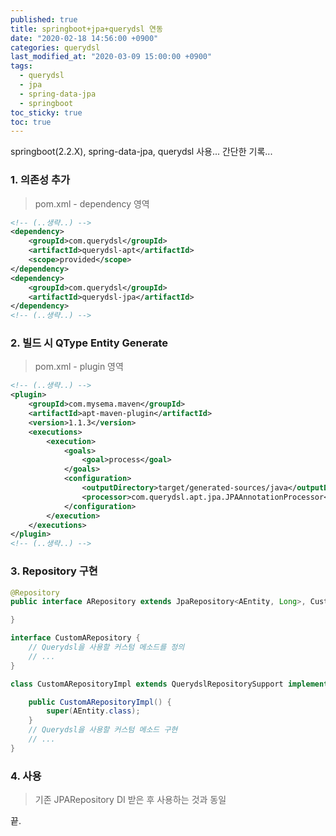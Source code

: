 ```yaml
---
published: true
title: springboot+jpa+querydsl 연동
date: "2020-02-18 14:56:00 +0900"
categories: querydsl
last_modified_at: "2020-03-09 15:00:00 +0900"
tags:
  - querydsl
  - jpa
  - spring-data-jpa
  - springboot
toc_sticky: true
toc: true
---
```


springboot(2.2.X), spring-data-jpa, querydsl 사용...
간단한 기록...

### 1. 의존성 추가
> pom.xml - dependency 영역
```xml
<!-- (..생략..) -->
<dependency>
    <groupId>com.querydsl</groupId>
    <artifactId>querydsl-apt</artifactId>
    <scope>provided</scope>
</dependency>
<dependency>
    <groupId>com.querydsl</groupId>
    <artifactId>querydsl-jpa</artifactId>
</dependency>
<!-- (..생략..) -->        
```
### 2. 빌드 시 QType Entity Generate
> pom.xml - plugin 영역
```xml
<!-- (..생략..) -->
<plugin>
    <groupId>com.mysema.maven</groupId>
    <artifactId>apt-maven-plugin</artifactId>
    <version>1.1.3</version>
    <executions>
        <execution>
            <goals>
                <goal>process</goal>
            </goals>
            <configuration>
                <outputDirectory>target/generated-sources/java</outputDirectory>
                <processor>com.querydsl.apt.jpa.JPAAnnotationProcessor</processor>
            </configuration>
        </execution>
    </executions>
</plugin>
<!-- (..생략..) -->
```

### 3. Repository 구현

```java
@Repository
public interface ARepository extends JpaRepository<AEntity, Long>, CustomARepository {

}

interface CustomARepository {
    // Querydsl을 사용할 커스텀 메소드를 정의
    // ...
}

class CustomARepositoryImpl extends QuerydslRepositorySupport implements CustomARepository {

	public CustomARepositoryImpl() {
		super(AEntity.class);
	}
    // Querydsl을 사용할 커스텀 메소드 구현
    // ...
}
```

### 4. 사용
> 기존 JPARepository DI 받은 후 사용하는 것과 동일

끝.